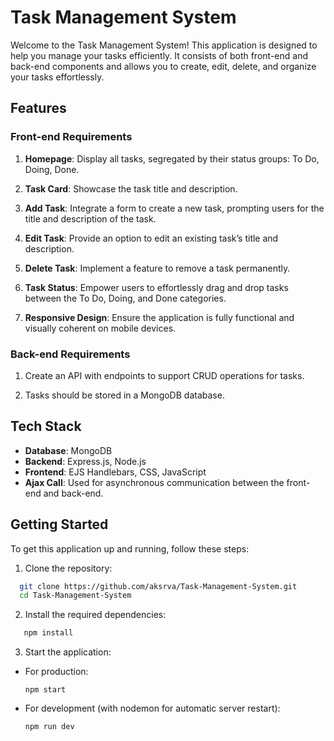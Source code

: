 # Task Management System

Welcome to the Task Management System! This application is designed to help you manage your tasks efficiently. It consists of both front-end and back-end components and allows you to create, edit, delete, and organize your tasks effortlessly.

## Features

### Front-end Requirements

1. **Homepage**: Display all tasks, segregated by their status groups: To Do, Doing, Done.

2. **Task Card**: Showcase the task title and description.

3. **Add Task**: Integrate a form to create a new task, prompting users for the title and description of the task.

4. **Edit Task**: Provide an option to edit an existing task’s title and description.

5. **Delete Task**: Implement a feature to remove a task permanently.

6. **Task Status**: Empower users to effortlessly drag and drop tasks between the To Do, Doing, and Done categories.

7. **Responsive Design**: Ensure the application is fully functional and visually coherent on mobile devices.

### Back-end Requirements

1. Create an API with endpoints to support CRUD operations for tasks.

2. Tasks should be stored in a MongoDB database.

## Tech Stack

- **Database**: MongoDB
- **Backend**: Express.js, Node.js
- **Frontend**: EJS Handlebars, CSS, JavaScript
- **Ajax Call**: Used for asynchronous communication between the front-end and back-end.

## Getting Started

To get this application up and running, follow these steps:

1. Clone the repository:
 ```bash
   git clone https://github.com/aksrva/Task-Management-System.git
   cd Task-Management-System
```
2. Install the required dependencies:
 ```bash
    npm install
 ```
3. Start the application:
- For production:

  ```
  npm start
  ```

- For development (with nodemon for automatic server restart):

  ```
  npm run dev
  ```
